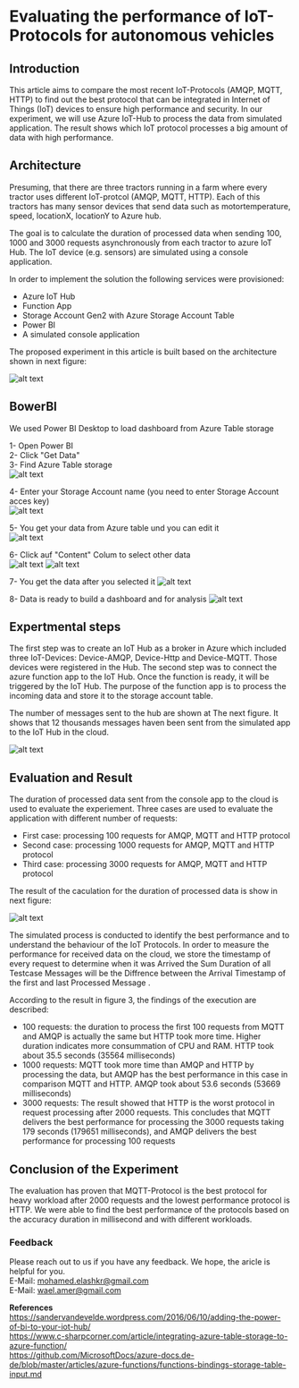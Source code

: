 # Evaluating the performance of IoT-Protocols for autonomous vehicles

## Introduction
This article aims to compare the most recent IoT-Protocols
(AMQP, MQTT, HTTP) to find out the best protocol that can be integrated in Internet of Things
(IoT) devices to ensure high performance and security. 
In our experiment, we will use Azure IoT-Hub to process the data from simulated application. 
The result shows which IoT protocol processes a big amount of data with high performance. 

## Architecture

Presuming, that there are three tractors running in a farm where every tractor uses different IoT-protcol (AMQP, MQTT, HTTP). 
Each of this tractors has many sensor devices that send data such as motortemperature, speed, locationX, locationY to Azure hub.

The goal is to calculate the duration of processed data when sending 100, 1000 and 3000 requests asynchronously from each tractor to azure IoT Hub. The IoT device (e.g. sensors) are simulated using a console application. 

In order to implement the solution the following services were provisioned:
 - Azure IoT Hub
 - Function App
 - Storage Account Gen2 with Azure Storage Account Table
 - Power BI
 - A simulated console application

The proposed experiment in this article is built based on the architecture shown in next figure:

![alt text](https://github.com/melashkr/technical-articles/blob/main/evaluating-iot-protocols/images/architeckture.png?row=true "IoT Architecture")

## BowerBI

We used Power BI Desktop to load dashboard from Azure Table storage

 1- Open Power BI  
 2- Click "Get Data"  
 3- Find Azure Table storage   
![alt text](https://github.com/melashkr/technical-articles/blob/main/evaluating-iot-protocols/images/powerbi-get-data.PNG?row=true "Get data from Power BI")

 4- Enter your Storage Account name (you need to enter Storage Account acces key)  
 ![alt text](https://github.com/melashkr/technical-articles/blob/main/evaluating-iot-protocols/images/powerbi-azure-table%20url-2.PNG?row=true "Get data from Power BI")
 
 5- You get your data from Azure table und you can edit it  
 ![alt text](https://github.com/melashkr/technical-articles/blob/main/evaluating-iot-protocols/images/powerbi-azure-table-data-3.PNG?row=true "Azure Table from Storage to Power BI")  
 
 6- Click auf "Content" Colum to select other data  
 ![alt text](https://github.com/melashkr/technical-articles/blob/main/evaluating-iot-protocols/images/powerbi-azure-table-transform-data-4.PNG?row=true "Data Preparation")
  ![alt text](https://github.com/melashkr/technical-articles/blob/main/evaluating-iot-protocols/images/powerbi-azure-table-transform-data-5.PNG?row=true "Data Preparation")
 
 7- You get the data after you selected it
  ![alt text](https://github.com/melashkr/technical-articles/blob/main/evaluating-iot-protocols/images/powerbi-azure-table-after-transform-data-6.PNG?row=true "Data Preparation") 
 
 8- Data is ready to build a dashboard and for analysis
  ![alt text](https://github.com/melashkr/technical-articles/blob/main/evaluating-iot-protocols/images/powerbi-azure-data%20preperation-7.PNG?row=true "Data Preparation") 

## Expertmental steps

The first step was to create an IoT Hub as a broker in Azure which included three IoT-Devices: Device-AMQP,
Device-Http and Device-MQTT. Those devices were registered in the Hub. The second step was to connect the
azure function app to the IoT Hub. Once the function is ready, it will be triggered by the IoT Hub. The purpose of
the function app is to process the incoming data and store it to the storage account table.

The number of messages sent to the hub are shown at The next figure. It shows that 12 thousands messages
haven been sent from the simulated app to the IoT Hub in the cloud.

![alt text](https://github.com/melashkr/technical-articles/blob/main/evaluating-iot-protocols/images/count-msgs-app-to-cloud.PNG?row=true "Count of sent messages to Cloud")

## Evaluation and Result
The duration of processed data sent from the console app to the cloud is used to evaluate the experiement. Three cases are used to evaluate the application with different number of requests: 
 - First case: processing 100 requests for AMQP, MQTT and HTTP protocol
 - Second case: processing 1000 requests for AMQP, MQTT and HTTP protocol
 - Third case: processing 3000 requests for AMQP, MQTT and HTTP protocol
 
 The result of the caculation for the duration of processed data is show in next figure:
 
![alt text](https://github.com/melashkr/technical-articles/blob/main/evaluating-iot-protocols/images/evaluation-iot-output.PNG?row=true "Count of sent messages to Cloud")

The simulated process is conducted to identify the best performance and to understand the behaviour of the IoT Protocols.
In order to measure the performance for received data on the cloud, we store the timestamp of every request to determine when it was Arrived the Sum Duration of all Testcase Messages will be the Diffrence between the Arrival Timestamp of the first and last Processed Message .

According to the result in figure 3, the findings of the execution are described:
 - 100 requests: the duration to process the first 100 requests from MQTT and AMQP is actually the same but HTTP
took more time. Higher duration indicates more consummation of CPU and RAM. HTTP took about 35.5 seconds (35564 milliseconds)
 - 1000 requests: MQTT took more time than AMQP and HTTP by processing the data, but AMQP has the best performance
in this case in comparison MQTT and HTTP. AMQP took about 53.6 seconds (53669 milliseconds)
 - 3000 requests: The result showed that HTTP is the worst protocol in request processing after 2000 requests. This concludes that MQTT delivers the best performance
for processing the 3000 requests taking 179 seconds (179651 milliseconds), and AMQP delivers the best performance for processing 100 requests

## Conclusion of the Experiment
The evaluation has proven that MQTT-Protocol is the best protocol for heavy workload after 2000 requests and the lowest performance protocol is HTTP. We were able to find the best performance of the protocols based on the accuracy duration in millisecond and with different workloads.

### Feedback
Please reach out to us if you have any feedback. We hope, the aricle is helpful for you. <br />
E-Mail: mohamed.elashkr@gmail.com <br />
E-Mail: wael.amer@gmail.com

**References** <br />
https://sandervandevelde.wordpress.com/2016/06/10/adding-the-power-of-bi-to-your-iot-hub/ <br />
https://www.c-sharpcorner.com/article/integrating-azure-table-storage-to-azure-function/ <br />
https://github.com/MicrosoftDocs/azure-docs.de-de/blob/master/articles/azure-functions/functions-bindings-storage-table-input.md <br />


